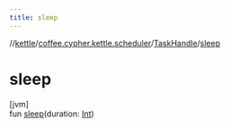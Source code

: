 ```yaml
---
title: sleep
---
```

//[kettle](../../../index.html)/[coffee.cypher.kettle.scheduler](../index.html)/[TaskHandle](index.html)/[sleep](sleep.html)



# sleep



[jvm]\
fun [sleep](sleep.html)(duration: [Int](https://kotlinlang.org/api/latest/jvm/stdlib/kotlin/-int/index.html))




